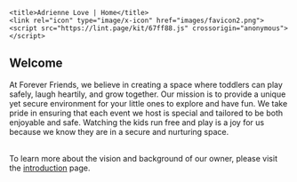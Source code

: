 <!DOCTYPE html>
<html lang="en">
<head> 
    <meta charset="UTF-8">
    <meta name="viewport" content="width=device-width, initial-scale=1.0">
	<link href="styles/default.css" rel="stylesheet" type="text/css">

    <title>Adrienne Love | Home</title>
	<link rel="icon" type="image/x-icon" href="images/favicon2.png">
	<script src="https://lint.page/kit/67ff88.js" crossorigin="anonymous"></script>
</head>
<body>
<div data-include="components/header.html"></div>
<main>	
  <h2>Welcome</h2>
  <p>At Forever Friends, we believe in creating a space where toddlers can play safely, laugh heartily, and grow together. 
	Our mission is to provide a unique yet secure environment for your little ones to explore and have fun.
	We take pride in ensuring that each event we host is special and tailored to be both enjoyable and safe. 
	Watching the kids run free and play is a joy for us because we know they are in a secure and nurturing space.<br>

<br>To learn more about the vision and background of our owner, please visit the <a href="introduction.html">introduction</a> page.

</p>
</main>
<div data-include="components/footer.html"></div>
	<script src="scripts/HTMLInclude.js"></script>
</body>
</html>
